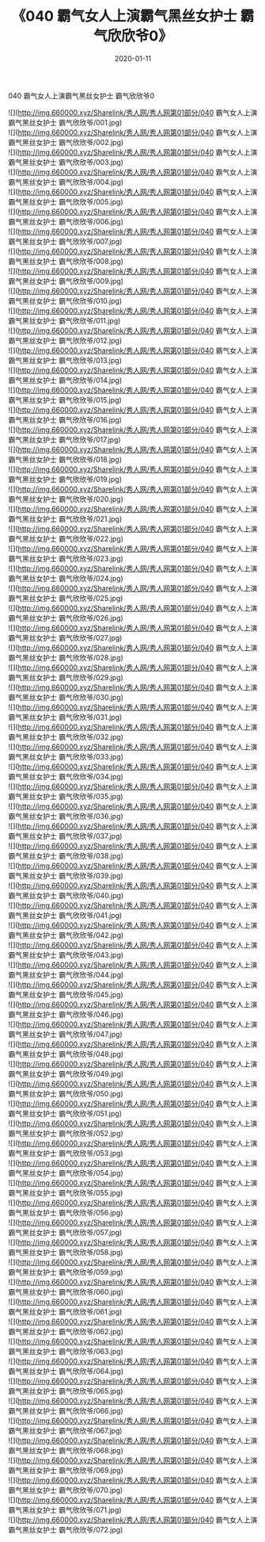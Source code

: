 ﻿---
layout: post
title:  《040 霸气女人上演霸气黑丝女护士 霸气欣欣爷0》
date:   2020-01-11
img: http://img.660000.xyz/Sharelink/秀人网/秀人网第01部分/040 霸气女人上演霸气黑丝女护士 霸气欣欣爷0/000.jpg
categories: [美女, 清纯, 唯美]
---

040 霸气女人上演霸气黑丝女护士 霸气欣欣爷0

  ![](http://img.660000.xyz/Sharelink/秀人网/秀人网第01部分/040 霸气女人上演霸气黑丝女护士 霸气欣欣爷/001.jpg) <br> ![](http://img.660000.xyz/Sharelink/秀人网/秀人网第01部分/040 霸气女人上演霸气黑丝女护士 霸气欣欣爷/002.jpg) <br> ![](http://img.660000.xyz/Sharelink/秀人网/秀人网第01部分/040 霸气女人上演霸气黑丝女护士 霸气欣欣爷/003.jpg) <br> ![](http://img.660000.xyz/Sharelink/秀人网/秀人网第01部分/040 霸气女人上演霸气黑丝女护士 霸气欣欣爷/004.jpg) <br> ![](http://img.660000.xyz/Sharelink/秀人网/秀人网第01部分/040 霸气女人上演霸气黑丝女护士 霸气欣欣爷/005.jpg) <br> ![](http://img.660000.xyz/Sharelink/秀人网/秀人网第01部分/040 霸气女人上演霸气黑丝女护士 霸气欣欣爷/006.jpg) <br> ![](http://img.660000.xyz/Sharelink/秀人网/秀人网第01部分/040 霸气女人上演霸气黑丝女护士 霸气欣欣爷/007.jpg) <br> ![](http://img.660000.xyz/Sharelink/秀人网/秀人网第01部分/040 霸气女人上演霸气黑丝女护士 霸气欣欣爷/008.jpg) <br> ![](http://img.660000.xyz/Sharelink/秀人网/秀人网第01部分/040 霸气女人上演霸气黑丝女护士 霸气欣欣爷/009.jpg) <br> ![](http://img.660000.xyz/Sharelink/秀人网/秀人网第01部分/040 霸气女人上演霸气黑丝女护士 霸气欣欣爷/010.jpg) <br> ![](http://img.660000.xyz/Sharelink/秀人网/秀人网第01部分/040 霸气女人上演霸气黑丝女护士 霸气欣欣爷/011.jpg) <br> ![](http://img.660000.xyz/Sharelink/秀人网/秀人网第01部分/040 霸气女人上演霸气黑丝女护士 霸气欣欣爷/012.jpg) <br> ![](http://img.660000.xyz/Sharelink/秀人网/秀人网第01部分/040 霸气女人上演霸气黑丝女护士 霸气欣欣爷/013.jpg) <br> ![](http://img.660000.xyz/Sharelink/秀人网/秀人网第01部分/040 霸气女人上演霸气黑丝女护士 霸气欣欣爷/014.jpg) <br> ![](http://img.660000.xyz/Sharelink/秀人网/秀人网第01部分/040 霸气女人上演霸气黑丝女护士 霸气欣欣爷/015.jpg) <br> ![](http://img.660000.xyz/Sharelink/秀人网/秀人网第01部分/040 霸气女人上演霸气黑丝女护士 霸气欣欣爷/016.jpg) <br> ![](http://img.660000.xyz/Sharelink/秀人网/秀人网第01部分/040 霸气女人上演霸气黑丝女护士 霸气欣欣爷/017.jpg) <br> ![](http://img.660000.xyz/Sharelink/秀人网/秀人网第01部分/040 霸气女人上演霸气黑丝女护士 霸气欣欣爷/018.jpg) <br> ![](http://img.660000.xyz/Sharelink/秀人网/秀人网第01部分/040 霸气女人上演霸气黑丝女护士 霸气欣欣爷/019.jpg) <br> ![](http://img.660000.xyz/Sharelink/秀人网/秀人网第01部分/040 霸气女人上演霸气黑丝女护士 霸气欣欣爷/020.jpg) <br> ![](http://img.660000.xyz/Sharelink/秀人网/秀人网第01部分/040 霸气女人上演霸气黑丝女护士 霸气欣欣爷/021.jpg) <br> ![](http://img.660000.xyz/Sharelink/秀人网/秀人网第01部分/040 霸气女人上演霸气黑丝女护士 霸气欣欣爷/022.jpg) <br> ![](http://img.660000.xyz/Sharelink/秀人网/秀人网第01部分/040 霸气女人上演霸气黑丝女护士 霸气欣欣爷/023.jpg) <br> ![](http://img.660000.xyz/Sharelink/秀人网/秀人网第01部分/040 霸气女人上演霸气黑丝女护士 霸气欣欣爷/024.jpg) <br> ![](http://img.660000.xyz/Sharelink/秀人网/秀人网第01部分/040 霸气女人上演霸气黑丝女护士 霸气欣欣爷/025.jpg) <br> ![](http://img.660000.xyz/Sharelink/秀人网/秀人网第01部分/040 霸气女人上演霸气黑丝女护士 霸气欣欣爷/026.jpg) <br> ![](http://img.660000.xyz/Sharelink/秀人网/秀人网第01部分/040 霸气女人上演霸气黑丝女护士 霸气欣欣爷/027.jpg) <br> ![](http://img.660000.xyz/Sharelink/秀人网/秀人网第01部分/040 霸气女人上演霸气黑丝女护士 霸气欣欣爷/028.jpg) <br> ![](http://img.660000.xyz/Sharelink/秀人网/秀人网第01部分/040 霸气女人上演霸气黑丝女护士 霸气欣欣爷/029.jpg) <br> ![](http://img.660000.xyz/Sharelink/秀人网/秀人网第01部分/040 霸气女人上演霸气黑丝女护士 霸气欣欣爷/030.jpg) <br> ![](http://img.660000.xyz/Sharelink/秀人网/秀人网第01部分/040 霸气女人上演霸气黑丝女护士 霸气欣欣爷/031.jpg) <br> ![](http://img.660000.xyz/Sharelink/秀人网/秀人网第01部分/040 霸气女人上演霸气黑丝女护士 霸气欣欣爷/032.jpg) <br> ![](http://img.660000.xyz/Sharelink/秀人网/秀人网第01部分/040 霸气女人上演霸气黑丝女护士 霸气欣欣爷/033.jpg) <br> ![](http://img.660000.xyz/Sharelink/秀人网/秀人网第01部分/040 霸气女人上演霸气黑丝女护士 霸气欣欣爷/034.jpg) <br> ![](http://img.660000.xyz/Sharelink/秀人网/秀人网第01部分/040 霸气女人上演霸气黑丝女护士 霸气欣欣爷/035.jpg) <br> ![](http://img.660000.xyz/Sharelink/秀人网/秀人网第01部分/040 霸气女人上演霸气黑丝女护士 霸气欣欣爷/036.jpg) <br> ![](http://img.660000.xyz/Sharelink/秀人网/秀人网第01部分/040 霸气女人上演霸气黑丝女护士 霸气欣欣爷/037.jpg) <br> ![](http://img.660000.xyz/Sharelink/秀人网/秀人网第01部分/040 霸气女人上演霸气黑丝女护士 霸气欣欣爷/038.jpg) <br> ![](http://img.660000.xyz/Sharelink/秀人网/秀人网第01部分/040 霸气女人上演霸气黑丝女护士 霸气欣欣爷/039.jpg) <br> ![](http://img.660000.xyz/Sharelink/秀人网/秀人网第01部分/040 霸气女人上演霸气黑丝女护士 霸气欣欣爷/040.jpg) <br> ![](http://img.660000.xyz/Sharelink/秀人网/秀人网第01部分/040 霸气女人上演霸气黑丝女护士 霸气欣欣爷/041.jpg) <br> ![](http://img.660000.xyz/Sharelink/秀人网/秀人网第01部分/040 霸气女人上演霸气黑丝女护士 霸气欣欣爷/042.jpg) <br> ![](http://img.660000.xyz/Sharelink/秀人网/秀人网第01部分/040 霸气女人上演霸气黑丝女护士 霸气欣欣爷/043.jpg) <br> ![](http://img.660000.xyz/Sharelink/秀人网/秀人网第01部分/040 霸气女人上演霸气黑丝女护士 霸气欣欣爷/044.jpg) <br> ![](http://img.660000.xyz/Sharelink/秀人网/秀人网第01部分/040 霸气女人上演霸气黑丝女护士 霸气欣欣爷/045.jpg) <br> ![](http://img.660000.xyz/Sharelink/秀人网/秀人网第01部分/040 霸气女人上演霸气黑丝女护士 霸气欣欣爷/046.jpg) <br> ![](http://img.660000.xyz/Sharelink/秀人网/秀人网第01部分/040 霸气女人上演霸气黑丝女护士 霸气欣欣爷/047.jpg) <br> ![](http://img.660000.xyz/Sharelink/秀人网/秀人网第01部分/040 霸气女人上演霸气黑丝女护士 霸气欣欣爷/048.jpg) <br> ![](http://img.660000.xyz/Sharelink/秀人网/秀人网第01部分/040 霸气女人上演霸气黑丝女护士 霸气欣欣爷/049.jpg) <br> ![](http://img.660000.xyz/Sharelink/秀人网/秀人网第01部分/040 霸气女人上演霸气黑丝女护士 霸气欣欣爷/050.jpg) <br> ![](http://img.660000.xyz/Sharelink/秀人网/秀人网第01部分/040 霸气女人上演霸气黑丝女护士 霸气欣欣爷/051.jpg) <br> ![](http://img.660000.xyz/Sharelink/秀人网/秀人网第01部分/040 霸气女人上演霸气黑丝女护士 霸气欣欣爷/052.jpg) <br> ![](http://img.660000.xyz/Sharelink/秀人网/秀人网第01部分/040 霸气女人上演霸气黑丝女护士 霸气欣欣爷/053.jpg) <br> ![](http://img.660000.xyz/Sharelink/秀人网/秀人网第01部分/040 霸气女人上演霸气黑丝女护士 霸气欣欣爷/054.jpg) <br> ![](http://img.660000.xyz/Sharelink/秀人网/秀人网第01部分/040 霸气女人上演霸气黑丝女护士 霸气欣欣爷/055.jpg) <br> ![](http://img.660000.xyz/Sharelink/秀人网/秀人网第01部分/040 霸气女人上演霸气黑丝女护士 霸气欣欣爷/056.jpg) <br> ![](http://img.660000.xyz/Sharelink/秀人网/秀人网第01部分/040 霸气女人上演霸气黑丝女护士 霸气欣欣爷/057.jpg) <br> ![](http://img.660000.xyz/Sharelink/秀人网/秀人网第01部分/040 霸气女人上演霸气黑丝女护士 霸气欣欣爷/058.jpg) <br> ![](http://img.660000.xyz/Sharelink/秀人网/秀人网第01部分/040 霸气女人上演霸气黑丝女护士 霸气欣欣爷/059.jpg) <br> ![](http://img.660000.xyz/Sharelink/秀人网/秀人网第01部分/040 霸气女人上演霸气黑丝女护士 霸气欣欣爷/060.jpg) <br> ![](http://img.660000.xyz/Sharelink/秀人网/秀人网第01部分/040 霸气女人上演霸气黑丝女护士 霸气欣欣爷/061.jpg) <br> ![](http://img.660000.xyz/Sharelink/秀人网/秀人网第01部分/040 霸气女人上演霸气黑丝女护士 霸气欣欣爷/062.jpg) <br> ![](http://img.660000.xyz/Sharelink/秀人网/秀人网第01部分/040 霸气女人上演霸气黑丝女护士 霸气欣欣爷/063.jpg) <br> ![](http://img.660000.xyz/Sharelink/秀人网/秀人网第01部分/040 霸气女人上演霸气黑丝女护士 霸气欣欣爷/064.jpg) <br> ![](http://img.660000.xyz/Sharelink/秀人网/秀人网第01部分/040 霸气女人上演霸气黑丝女护士 霸气欣欣爷/065.jpg) <br> ![](http://img.660000.xyz/Sharelink/秀人网/秀人网第01部分/040 霸气女人上演霸气黑丝女护士 霸气欣欣爷/066.jpg) <br> ![](http://img.660000.xyz/Sharelink/秀人网/秀人网第01部分/040 霸气女人上演霸气黑丝女护士 霸气欣欣爷/067.jpg) <br> ![](http://img.660000.xyz/Sharelink/秀人网/秀人网第01部分/040 霸气女人上演霸气黑丝女护士 霸气欣欣爷/068.jpg) <br> ![](http://img.660000.xyz/Sharelink/秀人网/秀人网第01部分/040 霸气女人上演霸气黑丝女护士 霸气欣欣爷/069.jpg) <br> ![](http://img.660000.xyz/Sharelink/秀人网/秀人网第01部分/040 霸气女人上演霸气黑丝女护士 霸气欣欣爷/070.jpg) <br> ![](http://img.660000.xyz/Sharelink/秀人网/秀人网第01部分/040 霸气女人上演霸气黑丝女护士 霸气欣欣爷/071.jpg) <br> ![](http://img.660000.xyz/Sharelink/秀人网/秀人网第01部分/040 霸气女人上演霸气黑丝女护士 霸气欣欣爷/072.jpg) <br>